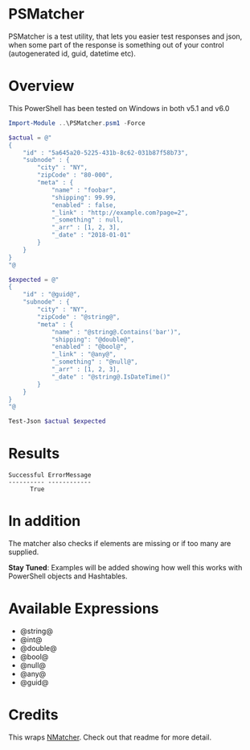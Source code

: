 # PSMatcher
PSMatcher is a test utility, that lets you easier test responses and json, when some part of the response is something out of your control (autogenerated id, guid, datetime etc).

# Overview
This PowerShell has been tested on Windows in both v5.1 and v6.0

```powershell
Import-Module ..\PSMatcher.psm1 -Force

$actual = @"
{
    "id" : "5a645a20-5225-431b-8c62-031b87f58b73",
    "subnode" : {
        "city" : "NY",
        "zipCode" : "80-000",
        "meta" : {
            "name" : "foobar",
            "shipping": 99.99,
            "enabled" : false,
            "_link" : "http://example.com?page=2",
            "_something" : null,
            "_arr" : [1, 2, 3],
            "_date" : "2018-01-01"
        }
    }
}
"@

$expected = @"
{
    "id" : "@guid@",
    "subnode" : {
        "city" : "NY",
        "zipCode" : "@string@",
        "meta" : {
            "name" : "@string@.Contains('bar')",
            "shipping": "@double@",
            "enabled" : "@bool@",
            "_link" : "@any@",
            "_something" : "@null@",
            "_arr" : [1, 2, 3],
            "_date" : "@string@.IsDateTime()"
        }
    }
}
"@

Test-Json $actual $expected
```
# Results
```
Successful ErrorMessage
---------- ------------
      True
```

# In addition
The matcher also checks if elements are missing or if too many are supplied.

**Stay Tuned**: Examples will be added showing how well this works with PowerShell objects and Hashtables.

# Available Expressions

* @string@
* @int@
* @double@
* @bool@
* @null@
* @any@
* @guid@

# Credits
This wraps [NMatcher](https://github.com/defrag/NMatcher). Check out that readme for more detail.
